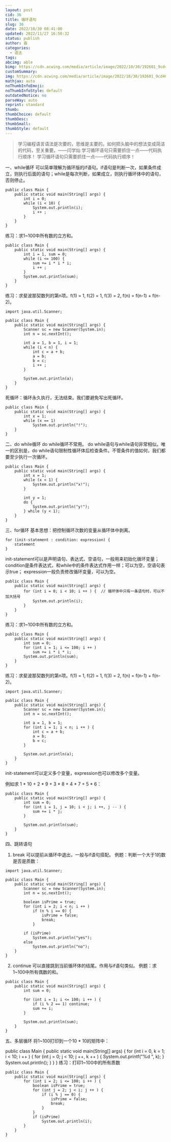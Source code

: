 ```yaml
---
layout: post
cid: 36
title: 循环语句
slug: 36
date: 2022/10/30 08:41:00
updated: 2022/11/27 16:50:32
status: publish
author: 翕
categories: 
  - 语法
tags: 
abcimg: able
bimg: https://cdn.acwing.com/media/article/image/2022/10/30/192601_9cd40b9058-Java.jfif
customSummary: 
img: https://cdn.acwing.com/media/article/image/2022/10/30/192601_9cd40b9058-Java.jfif
mathjax: auto
noThumbInfoEmoji: 
noThumbInfoStyle: default
outdatedNotice: no
parseWay: auto
reprint: standard
thumb: 
thumbChoice: default
thumbDesc: 
thumbSmall: 
thumbStyle: default
---
```



>学习编程语言语法是次要的，思维是主要的。如何把头脑中的想法变成简洁的代码，至关重要。——闫学灿
学习循环语句只需要抓住一点——代码执行顺序！
学习循环语句只需要抓住一点——代码执行顺序！

一、while循环
可以简单理解为循环版的if语句。if语句是判断一次，如果条件成立，则执行后面的语句；while是每次判断，如果成立，则执行循环体中的语句，否则停止。
```
public class Main {
    public static void main(String[] args) {
        int i = 0;
        while (i < 10) {
            System.out.println(i);
            i ++ ;
        }
    }
}
```
练习：求1~100中所有数的立方和。
```
public class Main {
    public static void main(String[] args) {
        int i = 1, sum = 0;
        while (i <= 100) {
            sum += i * i * i;
            i ++ ;
        }
        System.out.println(sum);
    }
}
```
练习：求斐波那契数列的第n项。f(1) = 1, f(2) = 1, f(3) = 2, f(n) = f(n-1) + f(n-2)。
```
import java.util.Scanner;

public class Main {
    public static void main(String[] args) {
        Scanner sc = new Scanner(System.in);
        int n = sc.nextInt();

        int a = 1, b = 1, i = 1;
        while (i < n) {
            int c = a + b;
            a = b;
            b = c;
            i ++ ;
        }

        System.out.println(a);
    }
}
```
死循环：循环永久执行，无法结束。我们要避免写出死循环。
```
public class Main {
    public static void main(String[] args) {
        int x = 1;
        while (x == 1)
            System.out.println("!");
    }
}
```
二、do while循环
do while循环不常用。
do while语句与while语句非常相似。唯一的区别是，do while语句限制性循环体后检查条件。不管条件的值如何，我们都要至少执行一次循环。
```
public class Main {
    public static void main(String[] args) {
        int x = 1;
        while (x < 1) {
            System.out.println("x!");
        }

        int y = 1;
        do {
            System.out.println("y!");
        } while (y < 1);
    }
}
```
三、for循环
基本思想：把控制循环次数的变量从循环体中剥离。
```
for (init-statement : condition: expression) {
    statement
}
```
init-statement可以是声明语句、表达式、空语句，一般用来初始化循环变量；
condition是条件表达式，和while中的条件表达式作用一样；可以为空，空语句表示true；
expression一般负责修改循环变量，可以为空。
```
public class Main {
    public static void main(String[] args) {
        for (int i = 0; i < 10; i ++ ) {  // 循环体中只有一条语句时，可以不加大括号
            System.out.println(i);
        }
    }
}
```
练习：求1~100中所有数的立方和。
```
public class Main {
    public static void main(String[] args) {
        int sum = 0;
        for (int i = 1; i <= 100; i ++ )
            sum += i * i * i;
        System.out.println(sum);
    }
}
```
练习：求斐波那契数列的第n项。f(1) = 1, f(2) = 1, f(3) = 2, f(n) = f(n-1) + f(n-2)。
```
import java.util.Scanner;

public class Main {
    public static void main(String[] args) {
        Scanner sc = new Scanner(System.in);
        int n = sc.nextInt();

        int a = 1, b = 1;
        for (int i = 1; i < n; i ++ ) {
            int c = a + b;
            a = b;
            b = c;
        }

        System.out.println(a);
    }
}
```
init-statement可以定义多个变量，expression也可以修改多个变量。

例如求 1 * 10 + 2 * 9 + 3 * 8 + 4 * 7 + 5 * 6：
```
public class Main {
    public static void main(String[] args) {
        int sum = 0;
        for (int i = 1, j = 10; i < j; i ++, j -- ) {
            sum += i * j;
        }

        System.out.println(sum);
    }
}
```
四、跳转语句
1. break
可以提前从循环中退出，一般与if语句搭配。
例题：判断一个大于1的数是否是质数：
```
import java.util.Scanner;

public class Main {
    public static void main(String[] args) {
        Scanner sc = new Scanner(System.in);
        int n = sc.nextInt();

        boolean isPrime = true;
        for (int i = 2; i < n; i ++ )
            if (n % i == 0) {
                isPrime = false;
                break;
            }

        if (isPrime)
            System.out.println("yes");
        else
            System.out.println("no");
    }
}
```
2. continue
可以直接跳到当前循环体的结尾。作用与if语句类似。
例题：求1~100中所有偶数的和。
```
public class Main {
    public static void main(String[] args) {
        int sum = 0;

        for (int i = 1; i <= 100; i ++ ) {
            if (i % 2 == 1) continue;
            sum += i;
        }

        System.out.println(sum);
    }
}
```
五、多层循环
将1~100打印到一个10 * 10的矩阵中：

public class Main {
    public static void main(String[] args) {
        for (int i = 0, k = 1; i < 10; i ++ ) {
            for (int j = 0; j < 10; j ++, k ++ ) {
                System.out.printf("%d ", k);
            }
            System.out.println();
        }
    }
}
练习：打印1~100中的所有质数
```
public class Main {
    public static void main(String[] args) {
        for (int i = 2; i <= 100; i ++ ) {
            boolean isPrime = true;
            for (int j = 2; j < i; j ++ ) {
                if (i % j == 0) {
                    isPrime = false;
                    break;
                }
            }
            if (isPrime)
                System.out.println(i);
        }
    }
}
```